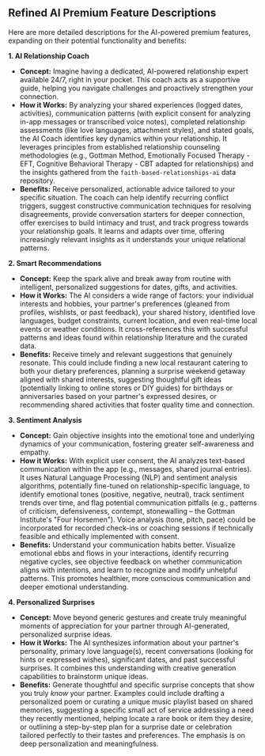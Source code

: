 ## Refined AI Premium Feature Descriptions

Here are more detailed descriptions for the AI-powered premium features, expanding on their potential functionality and benefits:

**1. AI Relationship Coach**

*   **Concept:** Imagine having a dedicated, AI-powered relationship expert available 24/7, right in your pocket. This coach acts as a supportive guide, helping you navigate challenges and proactively strengthen your connection.
*   **How it Works:** By analyzing your shared experiences (logged dates, activities), communication patterns (with explicit consent for analyzing in-app messages or transcribed voice notes), completed relationship assessments (like love languages, attachment styles), and stated goals, the AI Coach identifies key dynamics within your relationship. It leverages principles from established relationship counseling methodologies (e.g., Gottman Method, Emotionally Focused Therapy - EFT, Cognitive Behavioral Therapy - CBT adapted for relationships) and the insights gathered from the `faith-based-relationships-ai` data repository.
*   **Benefits:** Receive personalized, actionable advice tailored to your specific situation. The coach can help identify recurring conflict triggers, suggest constructive communication techniques for resolving disagreements, provide conversation starters for deeper connection, offer exercises to build intimacy and trust, and track progress towards your relationship goals. It learns and adapts over time, offering increasingly relevant insights as it understands your unique relational patterns.

**2. Smart Recommendations**

*   **Concept:** Keep the spark alive and break away from routine with intelligent, personalized suggestions for dates, gifts, and activities.
*   **How it Works:** The AI considers a wide range of factors: your individual interests and hobbies, your partner's preferences (gleaned from profiles, wishlists, or past feedback), your shared history, identified love languages, budget constraints, current location, and even real-time local events or weather conditions. It cross-references this with successful patterns and ideas found within relationship literature and the curated data.
*   **Benefits:** Receive timely and relevant suggestions that genuinely resonate. This could include finding a new local restaurant catering to both your dietary preferences, planning a surprise weekend getaway aligned with shared interests, suggesting thoughtful gift ideas (potentially linking to online stores or DIY guides) for birthdays or anniversaries based on your partner's expressed desires, or recommending shared activities that foster quality time and connection.

**3. Sentiment Analysis**

*   **Concept:** Gain objective insights into the emotional tone and underlying dynamics of your communication, fostering greater self-awareness and empathy.
*   **How it Works:** With explicit user consent, the AI analyzes text-based communication within the app (e.g., messages, shared journal entries). It uses Natural Language Processing (NLP) and sentiment analysis algorithms, potentially fine-tuned on relationship-specific language, to identify emotional tones (positive, negative, neutral), track sentiment trends over time, and flag potential communication pitfalls (e.g., patterns of criticism, defensiveness, contempt, stonewalling – the Gottman Institute's "Four Horsemen"). Voice analysis (tone, pitch, pace) could be incorporated for recorded check-ins or coaching sessions if technically feasible and ethically implemented with consent.
*   **Benefits:** Understand your communication habits better. Visualize emotional ebbs and flows in your interactions, identify recurring negative cycles, see objective feedback on whether communication aligns with intentions, and learn to recognize and modify unhelpful patterns. This promotes healthier, more conscious communication and deeper emotional understanding.

**4. Personalized Surprises**

*   **Concept:** Move beyond generic gestures and create truly meaningful moments of appreciation for your partner through AI-generated, personalized surprise ideas.
*   **How it Works:** The AI synthesizes information about your partner's personality, primary love language(s), recent conversations (looking for hints or expressed wishes), significant dates, and past successful surprises. It combines this understanding with creative generation capabilities to brainstorm unique ideas.
*   **Benefits:** Generate thoughtful and specific surprise concepts that show you truly *know* your partner. Examples could include drafting a personalized poem or curating a unique music playlist based on shared memories, suggesting a specific small act of service addressing a need they recently mentioned, helping locate a rare book or item they desire, or outlining a step-by-step plan for a surprise date or celebration tailored perfectly to their tastes and preferences. The emphasis is on deep personalization and meaningfulness.
